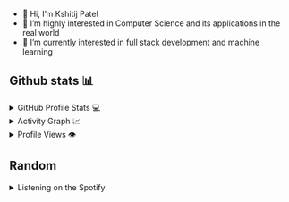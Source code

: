 - 👋 Hi, I’m Kshitij Patel 
- 👀 I’m highly interested in Computer Science and its applications in the real world 
- 🌱 I’m currently interested in full stack development and machine learning
<!-- [![Pratham's GitHub stats][((https://github-readme-stats.vercel.app/api?username=Kshitij6000))](https://github.com/bangaradi/github-readme-stats)
 -->


## Github stats 📊

<details>
  <summary>GitHub Profile Stats 💻</summary>
  <br/>
    
 <a href="https://github.com/anuraghazra/github-readme-stats"><img src="https://github-readme-stats.vercel.app/api?username=Kshitij6000&show_icons=true&hide_border=true&hide=issues&theme=radical" /></a>
  <a href="https://github.com/anuraghazra/github-readme-stats"><img src="https://github-readme-stats.vercel.app/api/top-langs/?username=Kshitij6000&layout=compact&theme=radical&langs_count=3" /></a>
  <br/>
</details>

<details>
  <summary>Activity Graph 📈</summary>
  <br/>

<a href="https://github.com/ashutosh00710/github-readme-activity-graph"><img alt="Kshitij's Activity Graph" src="https://github-readme-activity-graph.vercel.app/graph?username=Kshitij6000&theme=chartreuse-dark&custom_title=Kshitij's%20contribution%20graph&hide_border=true" /></a>

</details>

<details>
  <summary>Profile Views 👁️</summary>
  <br/>
  <img src="https://komarev.com/ghpvc/?username=Kshitij6000&label=PROFILE+VIEWS&style=for-the-badge&color=brightgreen">

</details>


## Random

<details>
 <summary>Listening on the Spotify</summary>
 <div align="center">
    <img src="https://spotify-recently-played-readme.vercel.app/api?user=y147z9k7vyvofpbezgpnfcoxv">
  </div>
</details>
<!---
Kshitij6000/Kshitij6000 is a ✨ special ✨ repository because its `README.md` (this file) appears on your GitHub profile.
You can click the Preview link to take a look at your changes.
--->
